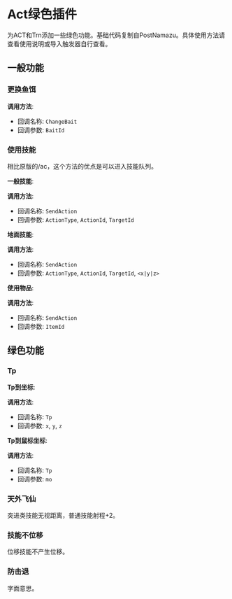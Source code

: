 # Act绿色插件

为ACT和Trn添加一些绿色功能。基础代码复制自PostNamazu。具体使用方法请查看使用说明或导入触发器自行查看。

## 一般功能

### 更换鱼饵

**调用方法**: 
- 回调名称: `ChangeBait`
- 回调参数: `BaitId`

### 使用技能

相比原版的/ac，这个方法的优点是可以进入技能队列。

**一般技能**:

**调用方法**: 
- 回调名称: `SendAction`
- 回调参数: `ActionType`, `ActionId`, `TargetId`

**地面技能**:

**调用方法**: 
- 回调名称: `SendAction`
- 回调参数: `ActionType`, `ActionId`, `TargetId`, `<x|y|z>`

**使用物品**:

**调用方法**: 
- 回调名称: `SendAction`
- 回调参数: `ItemId`

## 绿色功能

### Tp

**Tp到坐标**:

**调用方法**: 
- 回调名称: `Tp`
- 回调参数: `x`, `y`, `z`

**Tp到鼠标坐标**:

**调用方法**: 
- 回调名称: `Tp`
- 回调参数: `mo`

### 天外飞仙

突进类技能无视距离，普通技能射程+2。

### 技能不位移

位移技能不产生位移。

### 防击退

字面意思。